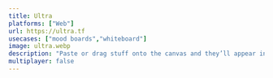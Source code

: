 ```yaml
---
title: Ultra
platforms: ["Web"]
url: https://ultra.tf
usecases: ["mood boards","whiteboard"]
image: ultra.webp
description: "Paste or drag stuff onto the canvas and they’ll appear in the best form."
multiplayer: false
---
```

